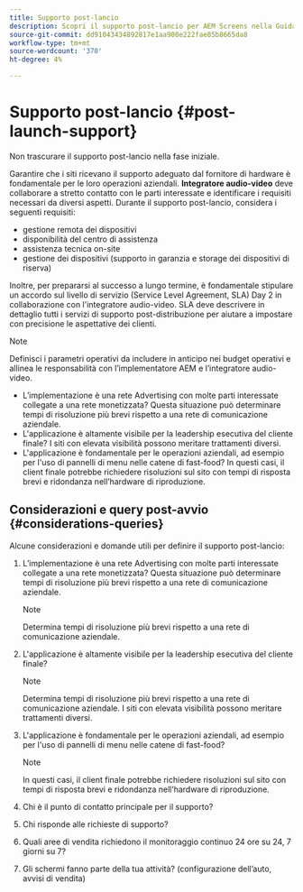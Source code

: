 ```yaml
---
title: Supporto post-lancio
description: Scopri il supporto post-lancio per AEM Screens nella Guida alle best practice.
source-git-commit: dd91043434892817e1aa900e222fae85b8665da8
workflow-type: tm+mt
source-wordcount: '370'
ht-degree: 4%

---
```



# Supporto post-lancio {#post-launch-support}

Non trascurare il supporto post-lancio nella fase iniziale.

Garantire che i siti ricevano il supporto adeguato dal fornitore di hardware è fondamentale per le loro operazioni aziendali. **Integratore audio-video** deve collaborare a stretto contatto con le parti interessate e identificare i requisiti necessari da diversi aspetti.
Durante il supporto post-lancio, considera i seguenti requisiti:

* gestione remota dei dispositivi
* disponibilità del centro di assistenza
* assistenza tecnica on-site
* gestione dei dispositivi (supporto in garanzia e storage dei dispositivi di riserva)

Inoltre, per prepararsi al successo a lungo termine, è fondamentale stipulare un accordo sul livello di servizio (Service Level Agreement, SLA) Day 2 in collaborazione con l&#39;integratore audio-video. SLA deve descrivere in dettaglio tutti i servizi di supporto post-distribuzione per aiutare a impostare con precisione le aspettative dei clienti.

>[!NOTE]
>
>Definisci i parametri operativi da includere in anticipo nei budget operativi e allinea le responsabilità con l’implementatore AEM e l’integratore audio-video.
>
>* L’implementazione è una rete Advertising con molte parti interessate collegate a una rete monetizzata? Questa situazione può determinare tempi di risoluzione più brevi rispetto a una rete di comunicazione aziendale.
>* L&#39;applicazione è altamente visibile per la leadership esecutiva del cliente finale? I siti con elevata visibilità possono meritare trattamenti diversi.
>* L&#39;applicazione è fondamentale per le operazioni aziendali, ad esempio per l&#39;uso di pannelli di menu nelle catene di fast-food? In questi casi, il client finale potrebbe richiedere risoluzioni sul sito con tempi di risposta brevi e ridondanza nell’hardware di riproduzione.

## Considerazioni e query post-avvio {#considerations-queries}

Alcune considerazioni e domande utili per definire il supporto post-lancio:

1. L’implementazione è una rete Advertising con molte parti interessate collegate a una rete monetizzata? Questa situazione può determinare tempi di risoluzione più brevi rispetto a una rete di comunicazione aziendale.
 
   >[!NOTE]
   >
   >Determina tempi di risoluzione più brevi rispetto a una rete di comunicazione aziendale.

1. L&#39;applicazione è altamente visibile per la leadership esecutiva del cliente finale?

   >[!NOTE]
   >
   >Determina tempi di risoluzione più brevi rispetto a una rete di comunicazione aziendale. I siti con elevata visibilità possono meritare trattamenti diversi.

1. L&#39;applicazione è fondamentale per le operazioni aziendali, ad esempio per l&#39;uso di pannelli di menu nelle catene di fast-food?

   >[!NOTE]
   >
   >In questi casi, il client finale potrebbe richiedere risoluzioni sul sito con tempi di risposta brevi e ridondanza nell’hardware di riproduzione.

1. Chi è il punto di contatto principale per il supporto?

1. Chi risponde alle richieste di supporto?

1. Quali aree di vendita richiedono il monitoraggio continuo 24 ore su 24, 7 giorni su 7?

1. Gli schermi fanno parte della tua attività? (configurazione dell’auto, avvisi di vendita)
